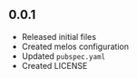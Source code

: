 ## 0.0.1
- Released initial files
- Created melos configuration
- Updated `pubspec.yaml`
- Created LICENSE
